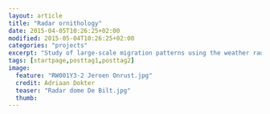 ```yaml
---
layout: article
title: "Radar ornithology"
date: 2015-04-05T10:26:25+02:00
modified: 2015-05-04T10:26:25+02:00
categories: "projects"
excerpt: "Study of large-scale migration patterns using the weather radar networks"
tags: [startpage,posttag1,posttag2]
image:
  feature: "RW001Y3-2 Jeroen Onrust.jpg"
  credit: Adriaan Dokter 
  teaser: "Radar dome De Bilt.jpg" 
  thumb: 
---
```


